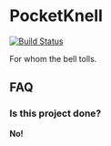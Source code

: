 # PocketKnell

[![Build Status](https://www.travis-ci.org/PocketX/PocketKnell.svg?branch=master)](https://www.travis-ci.org/PocketX/PocketKnell)

For whom the bell tolls.

## FAQ

### Is this project done?

**No!**
